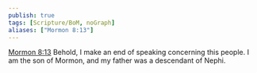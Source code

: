 ```yaml
---
publish: true
tags: [Scripture/BoM, noGraph]
aliases: ["Mormon 8:13"]
---
```

[Mormon 8:13](https://churchofjesuschrist.org/study/scriptures/bofm/morm/8?lang=eng&id=p13#p13) Behold, I make an end of speaking concerning this people. I am the son of Mormon, and my father was a descendant of Nephi.
